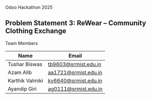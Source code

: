 Odoo Hackathon 2025 

##  Problem Statement 3: ReWear – Community Clothing Exchange


Team Members

| Name               | Email                        |
|--------------------|------------------------------|
| Tushar Biswas      | tb9603@srmist.edu.in         |
| Azam Alib          | aa1721@srmist.edu.in         |
| Karthik Valmiki    | kv6640@srmist.edu.in         |
| Ayandip Giri       | ag0111@srmist.edu.in         |
